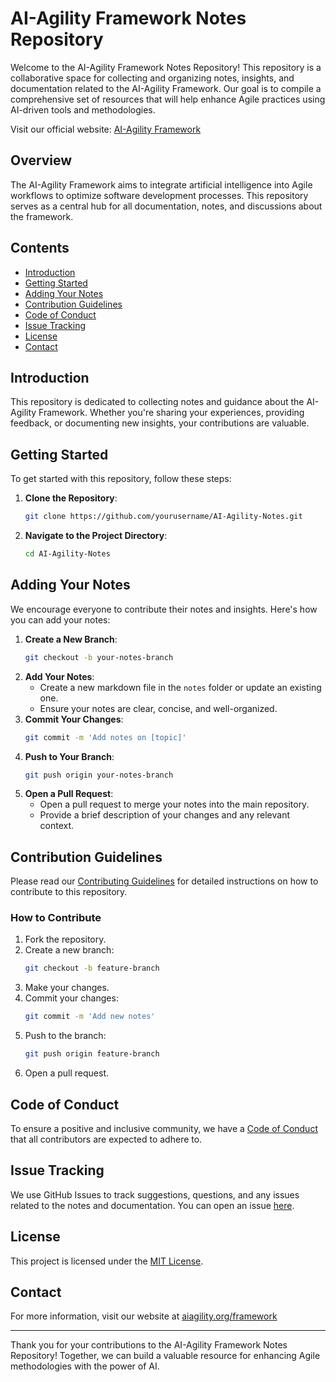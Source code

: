 # AI-Agility Framework Notes Repository

Welcome to the AI-Agility Framework Notes Repository! This repository is a collaborative space for collecting and organizing notes, insights, and documentation related to the AI-Agility Framework. Our goal is to compile a comprehensive set of resources that will help enhance Agile practices using AI-driven tools and methodologies.

Visit our official website: [AI-Agility Framework](https://www.aiagility.org/aiagileframework)

## Overview

The AI-Agility Framework aims to integrate artificial intelligence into Agile workflows to optimize software development processes. This repository serves as a central hub for all documentation, notes, and discussions about the framework.

## Contents

- [Introduction](#introduction)
- [Getting Started](#getting-started)
- [Adding Your Notes](#adding-your-notes)
- [Contribution Guidelines](#contribution-guidelines)
- [Code of Conduct](#code-of-conduct)
- [Issue Tracking](#issue-tracking)
- [License](#license)
- [Contact](#contact)

## Introduction

This repository is dedicated to collecting notes and guidance about the AI-Agility Framework. Whether you're sharing your experiences, providing feedback, or documenting new insights, your contributions are valuable.

## Getting Started

To get started with this repository, follow these steps:

1. **Clone the Repository**:
    ```bash
    git clone https://github.com/yourusername/AI-Agility-Notes.git
    ```
2. **Navigate to the Project Directory**:
    ```bash
    cd AI-Agility-Notes
    ```

## Adding Your Notes

We encourage everyone to contribute their notes and insights. Here's how you can add your notes:

1. **Create a New Branch**:
    ```bash
    git checkout -b your-notes-branch
    ```
2. **Add Your Notes**:
    - Create a new markdown file in the `notes` folder or update an existing one.
    - Ensure your notes are clear, concise, and well-organized.
3. **Commit Your Changes**:
    ```bash
    git commit -m 'Add notes on [topic]'
    ```
4. **Push to Your Branch**:
    ```bash
    git push origin your-notes-branch
    ```
5. **Open a Pull Request**:
    - Open a pull request to merge your notes into the main repository.
    - Provide a brief description of your changes and any relevant context.

## Contribution Guidelines

Please read our [Contributing Guidelines](CONTRIBUTING.md) for detailed instructions on how to contribute to this repository.

### How to Contribute

1. Fork the repository.
2. Create a new branch:
    ```bash
    git checkout -b feature-branch
    ```
3. Make your changes.
4. Commit your changes:
    ```bash
    git commit -m 'Add new notes'
    ```
5. Push to the branch:
    ```bash
    git push origin feature-branch
    ```
6. Open a pull request.

## Code of Conduct

To ensure a positive and inclusive community, we have a [Code of Conduct](CODE_OF_CONDUCT.md) that all contributors are expected to adhere to.

## Issue Tracking

We use GitHub Issues to track suggestions, questions, and any issues related to the notes and documentation. You can open an issue [here](https://github.com/yourusername/AI-Agility-Notes/issues).

## License

This project is licensed under the [MIT License](LICENSE).

## Contact

For more information, visit our website at [aiagility.org/framework](http://aiagility.org/framework)

---

Thank you for your contributions to the AI-Agility Framework Notes Repository! Together, we can build a valuable resource for enhancing Agile methodologies with the power of AI.
